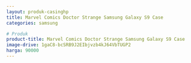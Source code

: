 ```yaml
---
layout: produk-casinghp
title: Marvel Comics Doctor Strange Samsung Galaxy S9 Case
categories: samsung

# Produk
product-title: Marvel Comics Doctor Strange Samsung Galaxy S9 Case
image-drive: 1gaC8-bcSRB9J2EIbjvzb4kJ64VbTUGP2
harga: 90000
---
```

